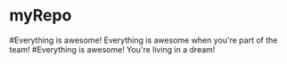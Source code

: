 # myRepo

#Everything is awesome! Everything is awesome when you're part of the team!
#Everything is awesome! You're living in a dream!
